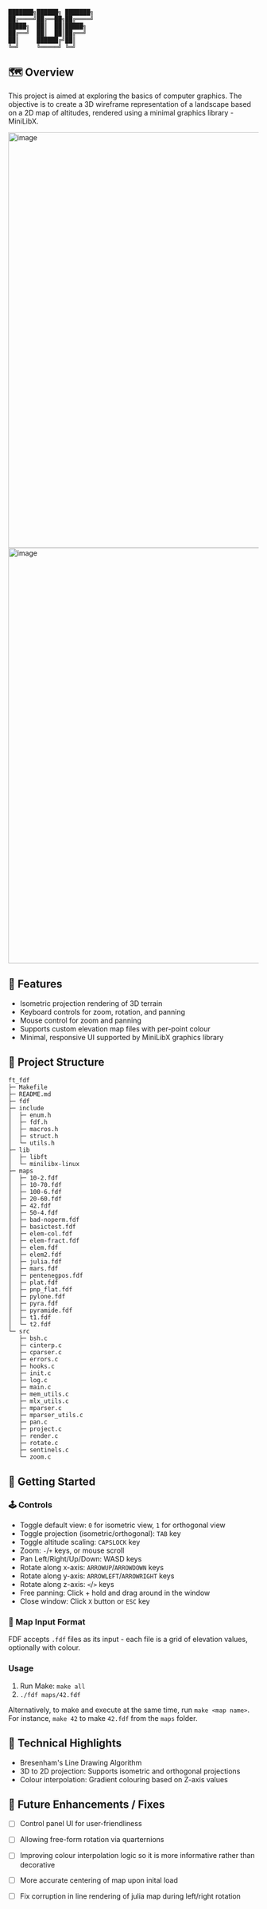 ```
███████╗██████╗ ███████╗
██╔════╝██╔══██╗██╔════╝
█████╗  ██║  ██║█████╗
██╔══╝  ██║  ██║██╔══╝
██║     ██████╔╝██║
╚═╝     ╚═════╝ ╚═╝
```

## 🗺️  Overview

This project is aimed at exploring the basics of computer graphics. The objective is to create a 3D wireframe representation of a landscape based on a 2D map of altitudes, rendered using a minimal graphics library - MiniLibX.

<img width="998" height="834" alt="image" src="https://github.com/user-attachments/assets/cd604e32-6f32-4381-98ad-d9e031584d75" />

<img width="998" height="834" alt="image" src="https://github.com/user-attachments/assets/444cef8a-ff1f-4521-86cd-674b5f981e5b" />

## 🎯 Features

- Isometric projection rendering of 3D terrain
- Keyboard controls for zoom, rotation, and panning
- Mouse control for zoom and panning
- Supports custom elevation map files with per-point colour
- Minimal, responsive UI supported by MiniLibX graphics library

## 📁 Project Structure

```
ft_fdf
├─ Makefile
├─ README.md
├─ fdf
├─ include
│  ├─ enum.h
│  ├─ fdf.h
│  ├─ macros.h
│  ├─ struct.h
│  └─ utils.h
├─ lib
│  ├─ libft
│  └─ minilibx-linux
├─ maps
│  ├─ 10-2.fdf
│  ├─ 10-70.fdf
│  ├─ 100-6.fdf
│  ├─ 20-60.fdf
│  ├─ 42.fdf
│  ├─ 50-4.fdf
│  ├─ bad-noperm.fdf
│  ├─ basictest.fdf
│  ├─ elem-col.fdf
│  ├─ elem-fract.fdf
│  ├─ elem.fdf
│  ├─ elem2.fdf
│  ├─ julia.fdf
│  ├─ mars.fdf
│  ├─ pentenegpos.fdf
│  ├─ plat.fdf
│  ├─ pnp_flat.fdf
│  ├─ pylone.fdf
│  ├─ pyra.fdf
│  ├─ pyramide.fdf
│  ├─ t1.fdf
│  └─ t2.fdf
└─ src
   ├─ bsh.c
   ├─ cinterp.c
   ├─ cparser.c
   ├─ errors.c
   ├─ hooks.c
   ├─ init.c
   ├─ log.c
   ├─ main.c
   ├─ mem_utils.c
   ├─ mlx_utils.c
   ├─ mparser.c
   ├─ mparser_utils.c
   ├─ pan.c
   ├─ project.c
   ├─ render.c
   ├─ rotate.c
   ├─ sentinels.c
   └─ zoom.c
```

## 🚀 Getting Started

### 🕹️  Controls

- Toggle default view: `0` for isometric view, `1` for orthogonal view
- Toggle projection (isometric/orthogonal): `TAB` key
- Toggle altitude scaling: `CAPSLOCK` key
- Zoom: `-`/`+` keys, or mouse scroll
- Pan Left/Right/Up/Down: WASD keys
- Rotate along x-axis: `ARROWUP`/`ARROWDOWN` keys
- Rotate along y-axis: `ARROWLEFT`/`ARROWRIGHT` keys
- Rotate along z-axis: `<`/`>` keys
- Free panning: Click + hold and drag around in the window
- Close window: Click `X` button or `ESC` key

### 📄 Map Input Format

FDF accepts `.fdf` files as its input - each file is a grid of elevation values, optionally with colour.

### Usage

1. Run Make: `make all`
2. `./fdf maps/42.fdf`

Alternatively, to make and execute at the same time, run `make <map name>`. For instance, `make 42` to make `42.fdf` from the `maps` folder.

## 🔧 Technical Highlights

- Bresenham's Line Drawing Algorithm
- 3D to 2D projection: Supports isometric and orthogonal projections
- Colour interpolation: Gradient colouring based on Z-axis values

## 🔭 Future Enhancements / Fixes

- [ ] Control panel UI for user-friendliness
- [ ] Allowing free-form rotation via quarternions
- [ ] Improving colour interpolation logic so it is more informative rather than decorative
- [ ] More accurate centering of map upon inital load
- [ ] Fix corruption in line rendering of julia map during left/right rotation




